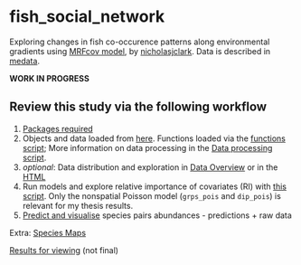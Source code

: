 # fish_social_network

Exploring changes in fish co-occurence patterns along environmental gradients using [MRFcov model](https://github.com/nicholasjclark/MRFcov), by [nicholasjclark](https://github.com/nicholasjclark).
Data is described in [medata](https://shirasal.github.io/medata/index.html).

<!--<a href="introduction.html">Introduction</a> (NA yet)
<a href="methods.html">Methods</a> (NA yet)
<a href="results.html">*Results*</a>-->

**WORK IN PROGRESS**

## Review this study via the following workflow

1. [Packages required](#R/packages.R)
2. Objects and data loaded from [here](#data/data_and_objects.RData). Functions loaded via the [functions script](#R/functions.R); More information on data processing in the [Data processing script](#R/data_processing.R).
3. *optional*: Data distribution and exploration in [Data Overview](#Data_Overview.Rmd) or in the [HTML](#Data_Overview.html)
4. Run models and explore relative importance of covariates (RI) with [this script](#R/models.R). Only the nonspatial Poisson model (`grps_pois` and `dip_pois`) is relevant for my thesis results.
5. [Predict and visualise](#Prediction_visualisations.Rmd) species pairs abundances - predictions + raw data

Extra: [Species Maps](#figures/species_maps)

[Results for viewing](#Prediction_visualisations.html) (not final)
